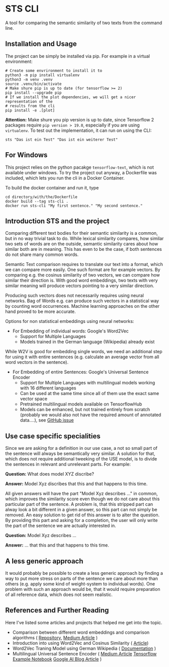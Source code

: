 # STS CLI

A tool for comparing the semantic similarity of two texts from the command line.

## Installation and Usage

The project can be simply be installed via pip. For example in a virtual
environment:
```shell script
# Create some envrironment to install it to
python3 -m pip install virtualenv
python3 -m venv .venv
source .venv/bin/activate
# Make shure pip is up to date (for tensorflow >= 2)
pip install --upgrade pip
# If we install the plot dependencies, we will get a nicer representation of the
# results from the cli
pip install -e .[plot]
```

**Attention:**
Make shure you pip version is up to date, since Tensorflow 2 
packages require `pip version > 19.0`, especially if you are using `virtualenv`.
To test out the implementation, it can run on using the CLI:

```shell script
sts "Das ist ein Test" "Das ist ein weiterer Test"
```

## For Windows

This project relies on the python pacakge `tensorflow-text`, which is not available
under windows. To try the project out anyway, a Dockerfile was included, which
lets you run the cli in a Docker Container.

To build the docker container and run it, type
```shell script
cd directory/with/the/Dockerfile
docker build --tag sts-cli .
docker run sts-cli "My first sentence." "My second sentence."
``` 

## Introduction STS and the project

Comparing different text bodies for their semantic similarity is a common, but
in no way trivial task to do. While lexical similarity compares, how similar two
sets of words are on the outside, semantic similarity cares about how similar
both are in meaning. This has even to be the case, if both sentences do not
share many common words.

Semantic Text comparison requires to translate our text into a format, which we
can compare more easily. One such format are for example vectors. By comparing
e.g. the cosinus similarity of two vectors, we can compare how similar their
direction is. With good word embeddings, two texts with very similar meaning
will produce vectors pointing to a very similar direction.

Producing such vectors does not necessarily requires using neural networks.
Bag of Words e.g. can produce such vectors in a statistical way by counting
word occurrences. Machine learning approaches on the other hand proved to be
more accurate.

Options for non statistical embeddings using neural networks:
- For Embedding of individual words: Google's Word2Vec
    - Support for Multiple Languages
    - Models trained in the German language (Wikipedia) already exist

While W2V is good for embedding single words, we need an additional step for
using it with entire sentences (e.g. calculate an average vector from all word
vectors in the sentence).    

- For Embedding of entire Sentences: Google's Universal Sentence Encoder
    - Support for Multiple Languages with multilingual models working with
      16 different languages
    - Can be used at the same time since all of them use the exact same vector
      space
    - Pretrained multilingual models available on TensorflowHub
    - Models can be enhanced, but not trained entirely from scratch (probably we
      would also not have the required amount of annotated data....), see
      [GitHub issue](https://github.com/tensorflow/hub/issues/155)

## Use case specific specialities

Since we are asking for a definition in our use case, a not so small part of the
sentence will always be semantically very similar. A solution for that, which
does not require additional tweeking of the USE model, is to divide the
sentences in relevant and unrelevant parts. For example:

**Question:** What does model XYZ discribe?

**Answer:** Model Xyz discribes that this and that happens to this time.

All given answers will have the part "Model Xyz describes ..." in common, which
improves the similarity score even though we do not care about this particular
part of the sentence. A problem is, that this stripped part can alway look a bit
different in a given answer, so this part can not simply be removed. An easy
solution to get rid of this answer is to alter the question. By providing this
part and asking for a completion, the user will only write the part of the
sentence we are actually interested in.

**Question:** Model Xyz describes ...

**Answer:** ... that this and that happens to this time.

## A less generic approach

It would probably be possible to create a less generic approach by finding a
way to put more stress on parts of the sentence we care about more than others
(e.g. apply some kind of weight-system to individual words). One problem with
such an approach would be, that it would require preparation of all reference
data, which does not seem realistic.

## References and Further Reading

Here I've listed some articles and projects that helped me get into the topic.

- Comparison between different word embeddings and comparison algorithms (
[Repository](https://github.com/adsieg/text_similarity), 
[Medium Article](https://medium.com/@adriensieg/text-similarities-da019229c894)
)
- Introduction into using Word2Vec and Cosinus Similarity (
[Article](https://towardsdatascience.com/a-beginners-guide-to-word-embedding-with-gensim-word2vec-model-5970fa56cc92)) 
- Word2Vec Traning Model using German Wikipedia (
[Documentation](https://devmount.github.io/GermanWordEmbeddings/)
)
- Multilingual Universal Sentence Encoder (
[Medium Article](https://medium.com/@d.salvaggio/multilingual-universal-sentence-encoder-muse-f8c9cd44f171)
[Tensorflow Example Notebook](https://colab.research.google.com/github/tensorflow/hub/blob/master/examples/colab/semantic_similarity_with_tf_hub_universal_encoder.ipynb)
[Google AI Blog Article]()
)
